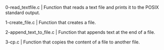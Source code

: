 0-read_textfile.c | Function that reads a text file and prints it to the POSIX standard output.

1-create_file.c | Function that creates a file.

2-append_text_to_file.c | Function that appends text at the end of a file.

3-cp.c | Function that copies the content of a file to another file.
